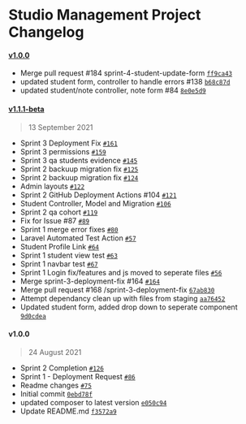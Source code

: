 # Studio Management Project Changelog

#### [v1.0.0](https://github.com/BIT-Studio-4/team-project-2021-s2-team-delta/compare/v1.1.1-beta...v1.0.0)

- Merge pull request #184 sprint-4-student-update-form [`ff9ca43`](https://github.com/BIT-Studio-4/team-project-2021-s2-team-delta/commit/ff9ca4321c9ef639d46426a41f055f49b69d87f4)
- updated student form, controller to handle errors #138 [`b68c87d`](https://github.com/BIT-Studio-4/team-project-2021-s2-team-delta/commit/b68c87d2931a656970814ea4782579cb07ba2003)
- updated student/note controller, note form #84 [`8e0e5d9`](https://github.com/BIT-Studio-4/team-project-2021-s2-team-delta/commit/8e0e5d99abf506b06a2a2f4bd97cb15a4724ac8e)

#### [v1.1.1-beta](https://github.com/BIT-Studio-4/team-project-2021-s2-team-delta/compare/v1.0.0...v1.1.1-beta)

> 13 September 2021

- Sprint 3 Deployment Fix [`#161`](https://github.com/BIT-Studio-4/team-project-2021-s2-team-delta/pull/161)
- Sprint 3 permissions [`#159`](https://github.com/BIT-Studio-4/team-project-2021-s2-team-delta/pull/159)
- Sprint 3 qa students evidence [`#145`](https://github.com/BIT-Studio-4/team-project-2021-s2-team-delta/pull/145)
- Sprint 2 backuup migration fix [`#125`](https://github.com/BIT-Studio-4/team-project-2021-s2-team-delta/pull/125)
- Sprint 2 backuup migration fix [`#124`](https://github.com/BIT-Studio-4/team-project-2021-s2-team-delta/pull/124)
- Admin layouts [`#122`](https://github.com/BIT-Studio-4/team-project-2021-s2-team-delta/pull/122)
- Sprint 2 GitHub Deployment Actions #104 [`#121`](https://github.com/BIT-Studio-4/team-project-2021-s2-team-delta/pull/121)
- Student Controller, Model and Migration [`#106`](https://github.com/BIT-Studio-4/team-project-2021-s2-team-delta/pull/106)
- Sprint 2 qa cohort [`#119`](https://github.com/BIT-Studio-4/team-project-2021-s2-team-delta/pull/119)
- Fix for Issue #87 [`#89`](https://github.com/BIT-Studio-4/team-project-2021-s2-team-delta/pull/89)
- Sprint 1 merge error fixes [`#80`](https://github.com/BIT-Studio-4/team-project-2021-s2-team-delta/pull/80)
- Laravel Automated Test Action [`#57`](https://github.com/BIT-Studio-4/team-project-2021-s2-team-delta/pull/57)
- Student Profile Link  [`#64`](https://github.com/BIT-Studio-4/team-project-2021-s2-team-delta/pull/64)
- Sprint 1 student view test [`#63`](https://github.com/BIT-Studio-4/team-project-2021-s2-team-delta/pull/63)
- Sprint 1 navbar test [`#67`](https://github.com/BIT-Studio-4/team-project-2021-s2-team-delta/pull/67)
- Sprint 1 Login fix/features and js moved to seperate files [`#56`](https://github.com/BIT-Studio-4/team-project-2021-s2-team-delta/pull/56)
- Merge sprint-3-deployment-fix #164 [`#164`](https://github.com/BIT-Studio-4/team-project-2021-s2-team-delta/issues/164)
- Merge pull request #168 /sprint-3-deployment-fix [`67ab830`](https://github.com/BIT-Studio-4/team-project-2021-s2-team-delta/commit/67ab8308d04f1a6a6587f41aaa5f9a8876d36f21)
- Attempt dependancy clean up with files from staging [`aa76452`](https://github.com/BIT-Studio-4/team-project-2021-s2-team-delta/commit/aa764525e688badbd39116fcd55503f26729ec5e)
- Updated student form, added drop down to seperate component [`9d0cdea`](https://github.com/BIT-Studio-4/team-project-2021-s2-team-delta/commit/9d0cdeae491a260074d465cc4f8e6987b569f2ec)

#### v1.0.0

> 24 August 2021

- Sprint 2 Completion [`#126`](https://github.com/BIT-Studio-4/team-project-2021-s2-team-delta/pull/126)
- Sprint 1 - Deployment Request [`#86`](https://github.com/BIT-Studio-4/team-project-2021-s2-team-delta/pull/86)
- Readme changes [`#75`](https://github.com/BIT-Studio-4/team-project-2021-s2-team-delta/pull/75)
- Initial commit [`0ebd78f`](https://github.com/BIT-Studio-4/team-project-2021-s2-team-delta/commit/0ebd78f93b8ce66288f2ad0b9419804849ed4c12)
- updated composer to latest version [`e050c94`](https://github.com/BIT-Studio-4/team-project-2021-s2-team-delta/commit/e050c9415ca05dd69b825238c839a4ea78670d5c)
- Update README.md [`f3572a9`](https://github.com/BIT-Studio-4/team-project-2021-s2-team-delta/commit/f3572a9eebaf86c6296be1511f2023cd6faf854d)
